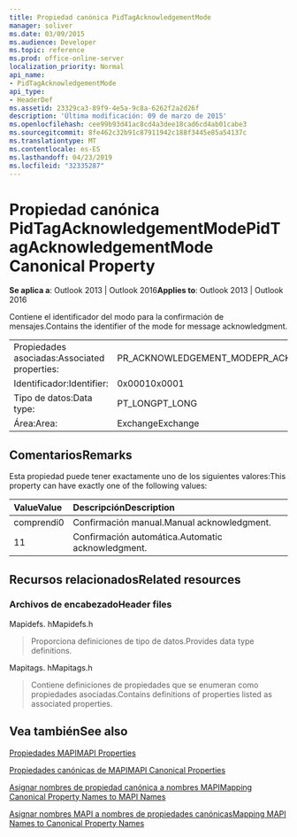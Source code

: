 ```yaml
---
title: Propiedad canónica PidTagAcknowledgementMode
manager: soliver
ms.date: 03/09/2015
ms.audience: Developer
ms.topic: reference
ms.prod: office-online-server
localization_priority: Normal
api_name:
- PidTagAcknowledgementMode
api_type:
- HeaderDef
ms.assetid: 23329ca3-89f9-4e5a-9c8a-6262f2a2d26f
description: 'Última modificación: 09 de marzo de 2015'
ms.openlocfilehash: cee99b93d41ac8cd4a3dee18cad6cd4ab01cabe3
ms.sourcegitcommit: 8fe462c32b91c87911942c188f3445e85a54137c
ms.translationtype: MT
ms.contentlocale: es-ES
ms.lasthandoff: 04/23/2019
ms.locfileid: "32335287"
---
```

# <a name="pidtagacknowledgementmode-canonical-property"></a><span data-ttu-id="ff6ac-103">Propiedad canónica PidTagAcknowledgementMode</span><span class="sxs-lookup"><span data-stu-id="ff6ac-103">PidTagAcknowledgementMode Canonical Property</span></span>

  
  
<span data-ttu-id="ff6ac-104">**Se aplica a**: Outlook 2013 | Outlook 2016</span><span class="sxs-lookup"><span data-stu-id="ff6ac-104">**Applies to**: Outlook 2013 | Outlook 2016</span></span> 
  
<span data-ttu-id="ff6ac-105">Contiene el identificador del modo para la confirmación de mensajes.</span><span class="sxs-lookup"><span data-stu-id="ff6ac-105">Contains the identifier of the mode for message acknowledgment.</span></span>
  
|||
|:-----|:-----|
|<span data-ttu-id="ff6ac-106">Propiedades asociadas:</span><span class="sxs-lookup"><span data-stu-id="ff6ac-106">Associated properties:</span></span>  <br/> |<span data-ttu-id="ff6ac-107">PR_ACKNOWLEDGEMENT_MODE</span><span class="sxs-lookup"><span data-stu-id="ff6ac-107">PR_ACKNOWLEDGEMENT_MODE</span></span>  <br/> |
|<span data-ttu-id="ff6ac-108">Identificador:</span><span class="sxs-lookup"><span data-stu-id="ff6ac-108">Identifier:</span></span>  <br/> |<span data-ttu-id="ff6ac-109">0x0001</span><span class="sxs-lookup"><span data-stu-id="ff6ac-109">0x0001</span></span>  <br/> |
|<span data-ttu-id="ff6ac-110">Tipo de datos:</span><span class="sxs-lookup"><span data-stu-id="ff6ac-110">Data type:</span></span>  <br/> |<span data-ttu-id="ff6ac-111">PT_LONG</span><span class="sxs-lookup"><span data-stu-id="ff6ac-111">PT_LONG</span></span>  <br/> |
|<span data-ttu-id="ff6ac-112">Área:</span><span class="sxs-lookup"><span data-stu-id="ff6ac-112">Area:</span></span>  <br/> |<span data-ttu-id="ff6ac-113">Exchange</span><span class="sxs-lookup"><span data-stu-id="ff6ac-113">Exchange</span></span>  <br/> |
   
## <a name="remarks"></a><span data-ttu-id="ff6ac-114">Comentarios</span><span class="sxs-lookup"><span data-stu-id="ff6ac-114">Remarks</span></span>

<span data-ttu-id="ff6ac-115">Esta propiedad puede tener exactamente uno de los siguientes valores:</span><span class="sxs-lookup"><span data-stu-id="ff6ac-115">This property can have exactly one of the following values:</span></span>
  
|<span data-ttu-id="ff6ac-116">**Value**</span><span class="sxs-lookup"><span data-stu-id="ff6ac-116">**Value**</span></span>|<span data-ttu-id="ff6ac-117">**Descripción**</span><span class="sxs-lookup"><span data-stu-id="ff6ac-117">**Description**</span></span>|
|:-----|:-----|
|<span data-ttu-id="ff6ac-118">comprendi</span><span class="sxs-lookup"><span data-stu-id="ff6ac-118">0</span></span>  <br/> |<span data-ttu-id="ff6ac-119">Confirmación manual.</span><span class="sxs-lookup"><span data-stu-id="ff6ac-119">Manual acknowledgment.</span></span>  <br/> |
|<span data-ttu-id="ff6ac-120">1</span><span class="sxs-lookup"><span data-stu-id="ff6ac-120">1</span></span>  <br/> |<span data-ttu-id="ff6ac-121">Confirmación automática.</span><span class="sxs-lookup"><span data-stu-id="ff6ac-121">Automatic acknowledgment.</span></span>  <br/> |
   
## <a name="related-resources"></a><span data-ttu-id="ff6ac-122">Recursos relacionados</span><span class="sxs-lookup"><span data-stu-id="ff6ac-122">Related resources</span></span>

### <a name="header-files"></a><span data-ttu-id="ff6ac-123">Archivos de encabezado</span><span class="sxs-lookup"><span data-stu-id="ff6ac-123">Header files</span></span>

<span data-ttu-id="ff6ac-124">Mapidefs. h</span><span class="sxs-lookup"><span data-stu-id="ff6ac-124">Mapidefs.h</span></span>
  
> <span data-ttu-id="ff6ac-125">Proporciona definiciones de tipo de datos.</span><span class="sxs-lookup"><span data-stu-id="ff6ac-125">Provides data type definitions.</span></span>
    
<span data-ttu-id="ff6ac-126">Mapitags. h</span><span class="sxs-lookup"><span data-stu-id="ff6ac-126">Mapitags.h</span></span>
  
> <span data-ttu-id="ff6ac-127">Contiene definiciones de propiedades que se enumeran como propiedades asociadas.</span><span class="sxs-lookup"><span data-stu-id="ff6ac-127">Contains definitions of properties listed as associated properties.</span></span>
    
## <a name="see-also"></a><span data-ttu-id="ff6ac-128">Vea también</span><span class="sxs-lookup"><span data-stu-id="ff6ac-128">See also</span></span>



[<span data-ttu-id="ff6ac-129">Propiedades MAPI</span><span class="sxs-lookup"><span data-stu-id="ff6ac-129">MAPI Properties</span></span>](mapi-properties.md)
  
[<span data-ttu-id="ff6ac-130">Propiedades canónicas de MAPI</span><span class="sxs-lookup"><span data-stu-id="ff6ac-130">MAPI Canonical Properties</span></span>](mapi-canonical-properties.md)
  
[<span data-ttu-id="ff6ac-131">Asignar nombres de propiedad canónica a nombres MAPI</span><span class="sxs-lookup"><span data-stu-id="ff6ac-131">Mapping Canonical Property Names to MAPI Names</span></span>](mapping-canonical-property-names-to-mapi-names.md)
  
[<span data-ttu-id="ff6ac-132">Asignar nombres MAPI a nombres de propiedades canónicas</span><span class="sxs-lookup"><span data-stu-id="ff6ac-132">Mapping MAPI Names to Canonical Property Names</span></span>](mapping-mapi-names-to-canonical-property-names.md)

